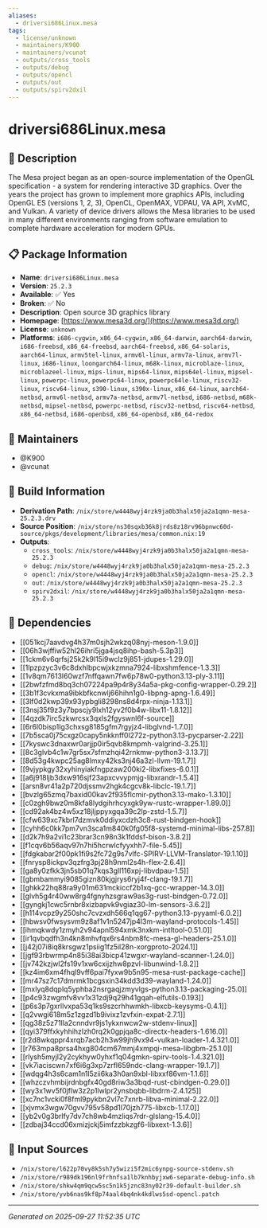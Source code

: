 ```yaml
---
aliases:
  - driversi686Linux.mesa
tags:
  - license/unknown
  - maintainers/K900
  - maintainers/vcunat
  - outputs/cross_tools
  - outputs/debug
  - outputs/opencl
  - outputs/out
  - outputs/spirv2dxil
---
```


# driversi686Linux.mesa

## 📝 Description

The Mesa project began as an open-source implementation of the OpenGL
specification - a system for rendering interactive 3D graphics. Over the
years the project has grown to implement more graphics APIs, including
OpenGL ES (versions 1, 2, 3), OpenCL, OpenMAX, VDPAU, VA API, XvMC, and
Vulkan.  A variety of device drivers allows the Mesa libraries to be used
in many different environments ranging from software emulation to
complete hardware acceleration for modern GPUs.


## 📋 Package Information

- **Name**: `driversi686Linux.mesa`
- **Version**: `25.2.3`
- **Available**: ✅ Yes
- **Broken**: ✅ No
- **Description**: Open source 3D graphics library
- **Homepage**: [https://www.mesa3d.org/](https://www.mesa3d.org/)
- **License**: `unknown`
- **Platforms**: `i686-cygwin`, `x86_64-cygwin`, `x86_64-darwin`, `aarch64-darwin`, `i686-freebsd`, `x86_64-freebsd`, `aarch64-freebsd`, `x86_64-solaris`, `aarch64-linux`, `armv5tel-linux`, `armv6l-linux`, `armv7a-linux`, `armv7l-linux`, `i686-linux`, `loongarch64-linux`, `m68k-linux`, `microblaze-linux`, `microblazeel-linux`, `mips-linux`, `mips64-linux`, `mips64el-linux`, `mipsel-linux`, `powerpc-linux`, `powerpc64-linux`, `powerpc64le-linux`, `riscv32-linux`, `riscv64-linux`, `s390-linux`, `s390x-linux`, `x86_64-linux`, `aarch64-netbsd`, `armv6l-netbsd`, `armv7a-netbsd`, `armv7l-netbsd`, `i686-netbsd`, `m68k-netbsd`, `mipsel-netbsd`, `powerpc-netbsd`, `riscv32-netbsd`, `riscv64-netbsd`, `x86_64-netbsd`, `i686-openbsd`, `x86_64-openbsd`, `x86_64-redox`
## 👥 Maintainers

- @K900
- @vcunat


## 🔧 Build Information

- **Derivation Path**: `/nix/store/w4448wyj4rzk9ja0b3halx50ja2a1qmn-mesa-25.2.3.drv`
- **Source Position**: `/nix/store/ns30sqxb36k8jrds8z18rv96bpnwc60d-source/pkgs/development/libraries/mesa/common.nix:19`
- **Outputs**:
  - `cross_tools`:  `/nix/store/w4448wyj4rzk9ja0b3halx50ja2a1qmn-mesa-25.2.3`
  - `debug`:  `/nix/store/w4448wyj4rzk9ja0b3halx50ja2a1qmn-mesa-25.2.3`
  - `opencl`:  `/nix/store/w4448wyj4rzk9ja0b3halx50ja2a1qmn-mesa-25.2.3`
  - `out`:  `/nix/store/w4448wyj4rzk9ja0b3halx50ja2a1qmn-mesa-25.2.3`
  - `spirv2dxil`:  `/nix/store/w4448wyj4rzk9ja0b3halx50ja2a1qmn-mesa-25.2.3`

## 🔗 Dependencies

- [[051kcj7aavdvg4h37m0sjh2wkzq08nyj-meson-1.9.0]]
- [[06h3wjffiw52hl26ihri5jga4jsq8ihp-bash-5.3p3]]
- [[1ckm6v6qrfsj25k2k9l15i9wclz9j851-jdupes-1.29.0]]
- [[1lpzpzyc3v6c8dxhlbpcwjxkzmna7924-libxshmfence-1.3.3]]
- [[1v8qm7613l60wzf7nffqawn7fw6p78w0-python3.13-ply-3.11]]
- [[2bwfzfmd8bq3ch07224pa9p4r8y34a5a-pkg-config-wrapper-0.29.2]]
- [[3b1f3cvkxma9ibkbfkcnwlj66hihn1g0-libpng-apng-1.6.49]]
- [[3lf0d2kwp39x93ypbgli8298ns8d4rpx-ninja-1.13.1]]
- [[3nsj35f9z3y7bpscjy9lxh12yv2f0b4w-libx11-1.8.12]]
- [[4qzdk7irc5zkwrcsx3qxls2fgyswnl6f-source]]
- [[6r6l0bisp1lg3chxsg8185gfm7rgyjz4-libglvnd-1.7.0]]
- [[7b5sca0j75cxgz0capy5nkknff0l272z-python3.13-pycparser-2.22]]
- [[7kyswc3dnaxwr0arjjp0ir5qvb8kmpmh-valgrind-3.25.1]]
- [[8c3glvb4c1w7gr5sx7sfmzhqi42rnkmw-python3-3.13.7]]
- [[8d53g4kwpc25ag8lmxy42ks3nj46a3zl-llvm-19.1.7]]
- [[9vjypkgy32xyhinyiakfngpzaw200ki2-libxfixes-6.0.1]]
- [[a6j918ljb3dxw916sjf23apxcvvypmjg-libxrandr-1.5.4]]
- [[arsn8vr41a2p720djssmv2hgk4cgcv8k-libclc-19.1.7]]
- [[bvzlg65zmq7baxid00kav2f935flcmir-python3.13-mako-1.3.10]]
- [[c0zgh9bwz0m8kfa8lydgihrhcyxgk9yw-rustc-wrapper-1.89.0]]
- [[cd92ak4bz4w5xz18jljppyxgqa39c2lp-zstd-1.5.7]]
- [[cfw639xc7kbrl7dzmvk0ddiyxcdzh3c8-rust-bindgen-hook]]
- [[cyhh6c0kk7pm7vn3sca1m840k0fg05f8-systemd-minimal-libs-257.8]]
- [[d2k7h9a2vi1c23brar3cn98n3k1fddsf-bison-3.8.2]]
- [[f1cqv6b56aqv97n7hi5hcrwlcfyyxhh7-file-5.45]]
- [[fdgkabar2f00pk1fi9s2fc72g9s7vlfc-SPIRV-LLVM-Translator-19.1.10]]
- [[fnrysp8ickpv3qzfrg3pj28h9nml2s4h-flex-2.6.4]]
- [[ga8y0zfkk3jn5sb01q7kqs3gll116xpj-libvdpau-1.5]]
- [[gbmbammyi9085gizn80kjgjrys6ryj4f-clang-19.1.7]]
- [[ghkk22hq88ra9y01m631mckiccf2b1xq-gcc-wrapper-14.3.0]]
- [[glvh5g4r40ww8rg4fgnyhzsgraw9as3g-rust-bindgen-0.72.0]]
- [[gyngkj1cwc5rnbr8xizbapvk9vgiaz30-lm-sensors-3.6.2]]
- [[h114vcpz9y250shc7cvzxdh566q1qg67-python3.13-pyyaml-6.0.2]]
- [[hbwsv0fwsysvm9z8af1v1n5247jp4l3m-wayland-protocols-1.45]]
- [[ihmqkwdy1zmyh2v94apnl594xmk3nxkm-intltool-0.51.0]]
- [[ir1qvbqdfh3n4kn8mhvfqx6rs4nbm8fc-mesa-gl-headers-25.1.0]]
- [[j42j07i8iq8krsgwz1psiig1fz5il28n-xorgproto-2024.1]]
- [[jgf93rbwrmp4n85i38ai3bicp41zwgxr-wayland-scanner-1.24.0]]
- [[jv742kzjwl2fs19v1xw6cxijzhw8pzvl-libunwind-1.8.2]]
- [[kz4im6xm4fhql9vff6pai7fyxw9b5n95-mesa-rust-package-cache]]
- [[mr47sz7c17dmrmk1bcgsxin34kdd3d39-wayland-1.24.0]]
- [[mxlyq8dqplq5yphba2nsrgaqjzmyvlgs-python3.13-packaging-25.0]]
- [[p4c93zwgmfv8vv1x31zdj9q29h41gqah-elfutils-0.193]]
- [[p6s3p7gxrllvxpa53q1ks9szcrhhwmkh-libxcb-keysyms-0.4.1]]
- [[q2vwgi618m5z1zgzd1b9ivixz1zvfxin-expat-2.7.1]]
- [[qg38z5z71lla2cnndvr9js1ykxnwcw2w-stdenv-linux]]
- [[qyi379ffxkyhhihzlzh0rq2k0gpjqa8c-directx-headers-1.616.0]]
- [[r2d8wkqppr4xrqb7acb2h3w99jh9vx94-vulkan-loader-1.4.321.0]]
- [[r763mpa8prsa4hxg804cm67mmj4xmpqi-mesa-libgbm-25.1.0]]
- [[rlysh5myjl2y2cykhyw0yhxf1q04gmkn-spirv-tools-1.4.321.0]]
- [[vk7iaciscwn7xf6i6g3xp7zrfl659ndc-clang-wrapper-19.1.7]]
- [[wdqg4h3s6cam1n1l5zii6ka3h0an9xbl-libxxf86vm-1.1.6]]
- [[whzczvhmbijrdnbgfx40gd8riw3a3bqd-rust-cbindgen-0.29.0]]
- [[wy3x1wv5f0jflw3z2p1lwlpr2ynsbqbb-libdrm-2.4.125]]
- [[xc7nc1vcki0f8fml9pykbn2vl7c7xnrb-libva-minimal-2.22.0]]
- [[xjvmx3wgw70gvv795v58pd1l70jzh775-libxcb-1.17.0]]
- [[yb2v0g3brlfy7dv7ch8wb4mzliqs7rdr-glslang-15.4.0]]
- [[zdbaj34ccd06xmizjckj5imfzzbkzgf6-libxext-1.3.6]]

## 📁 Input Sources

- `/nix/store/l622p70vy8k5sh7y5wizi5f2mic6ynpg-source-stdenv.sh`
- `/nix/store/r989dk196nl9frhnfsa1lb7knhbyjxw6-separate-debug-info.sh`
- `/nix/store/shkw4qm9qcw5sc5n1k5jznc83ny02r39-default-builder.sh`
- `/nix/store/yvb6nas9kf8p74aal4bq4nk4kdlws5sd-opencl.patch`

---
*Generated on 2025-09-27 11:52:35 UTC*
